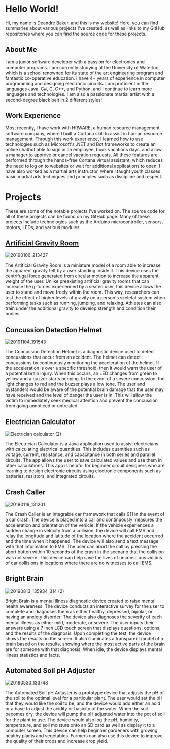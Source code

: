 # Hello World!
Hi, my name is Deandre Baker, and this is my website! Here, you can find summaries about various projects I've created, as well as links to my GitHub repositories where you can find the source code for these projects.

## About Me
I am a junior software developer with a passion for electronics and computer programs. I am currently studying at the University of Waterloo, which is a school renowned for its state of the art engineering program and fantastic co-operative education. I have 4+ years of experience in computer programming and designing electronic circuits. I am proficient in the languages Java, C#, C, C++, and Python, and I continue to learn more languages and technologies. I am also a passionate martial artist with a second-degree black belt in 2 different styles!

## Work Experience
Most recently, I have work with HRWARE, a human resource management software company, where I built a Cortana skill to assist in human resource management. Through this work experience, I learned how to use technologies such as Microsoft's .NET and Bot frameworks to create an online chatbot able to sign in an employee, book vacations days, and allow a manager to approve or cancel vacation requests. All these features are performed through the hands-free Cortana virtual assistant, which reduces the need to log on to websites or wait for additional applications to open. I have also worked as a martial arts instructor, where I taught youth classes basic martial arts techniques and principles such as discipline and respect.

# Projects
These are some of the notable projects I've worked on. The source code for all of these projects can be found on my GitHub page. Many of these projects include technologies such as the Arduino microcontroller, sensors, motors, LEDs, and various modules.

## [Artificial Gravity Room](https://github.com/deandrebaker/Artificial_Gravity_Room)
![20190106_213427](https://user-images.githubusercontent.com/49622234/62903791-e4222180-bd31-11e9-82e2-02162d3519b1.jpg)

The Artificial Gravity Room is a miniature model of a room able to increase the apparent gravity felt by a user standing inside it. This device uses the centrifugal force generated from circular motion to increase the apparent weight of the user. Unlike preexisting artificial gravity rooms that can increase the g-forces experienced by a seated user, this device allows the user to stand and move freely within the room. This way, researchers can test the effect of higher levels of gravity on a person's skeletal system when performing tasks such as running, jumping, and relaxing. Athletes can also train under the additional gravity to develop strength and condition their bodies.

## Concussion Detection Helmet
![20191104_191543](https://user-images.githubusercontent.com/49622234/68168703-a6e7bd00-ff37-11e9-89a5-c277d1fb7ec2.jpg)

The Concussion Detection Helmet is a diagnostic device used to detect concussions that occur from an accident. The helmet can detect concussions by continuously monitoring the acceleration of the helmet. If the acceleration is over a specific threshold, then it would warn the user of a potential brain injury. When this occurs, an LED changes from green to yellow and a buzzer starts beeping. In the event of a severe concussion, the light changes to red and the buzzer plays a low tone. The user and bystanders would be aware of the potential brain damage that the user may have received and the level of danger the user is in. This will allow the victim to immediately seek medical attention and prevent the concussion from going unnoticed or untreated.

## Electrician Calculator
![Electrician calculator (2)](https://user-images.githubusercontent.com/49622234/68549503-9d8ea280-03c6-11ea-8fc8-d9391e5fd260.png)

The Electrician Calculator is a Java application used to assist electricians with calculating electrical quantities. This includes quantities such as voltage, current, resistance, and capacitance in both series and parallel circuits. The app allows the user to save calculated values and use them in other calculations. This app is helpful for beginner circuit designers who are learning to design electronic circuits using electronic components such as batteries, resistors, and integrated circuits.

## Crash Caller
![20190118_131201](https://user-images.githubusercontent.com/49622234/62903534-036c7f00-bd31-11e9-85e8-f2cff4d186e1.jpg)

The Crash Caller is an integrable car framework that calls 911 in the event of a car crash. The device is placed into a car and continuously measures the acceleration and orientation of the vehicle. If the vehicle experiences a sudden change in velocity from a collision, the device will call EMS and relay the longitude and latitude of the location where the accident occurred and the time when it happened. The device will also send a text message with that information to EMS. The user can abort the call by pressing the abort button within 10 seconds of the crash in the scenario that the collision was not severe. This device can help save the lives of unconscious victims of car collisions in locations where there are no witnesses to call EMS.

## Bright Brain
![20190813_135934_314 (2)](https://user-images.githubusercontent.com/49622234/65550270-3fc4fa80-deed-11e9-8cfd-3781872d6e19.jpg)

Bright Brain is a mental illness diagnostic device created to raise mental health awareness. The device conducts an interactive survey for the user to complete and diagnoses them as either healthy, depressed, bipolar, or having an anxiety disorder. The device also diagnoses the severity of each mental illness as either mild, moderate, or severe. The user inputs their answers using a 7 inch LCD touch screen that displays questions, options, and the results of the diagnosis. Upon completing the test, the device shows the results on the screen. It also illuminates a transparent model of a brain based on the results, showing where the most active parts of the brain are for someone with that diagnosis. When idle, the device displays mental illness statistics and facts.

## Automated Soil pH Adjuster
![20190530_133748](https://user-images.githubusercontent.com/49622234/62903977-8b9f5400-bd32-11e9-8bec-8b1f7405d618.jpg)

The Automated Soil pH Adjuster is a prototype device that adjusts the pH of the soil to the optimal level for a particular plant. The user would set the pH that they would like the soil to be, and the device would add either an acid or a base to adjust the acidity or basicity of the water. When the soil becomes dry, the device will pump the pH adjusted water into the pot of soil for the plant to use. The device would also log the pH, humidity, temperature, and soil moisture onto an SD card as well as display it to a computer screen. This device can help beginner gardeners with growing healthy plants and vegetables. Farmers can also use this device to improve the quality of their crops and increase crop yield.
